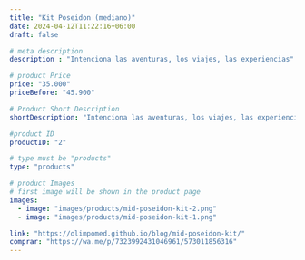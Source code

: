 ```yaml
---
title: "Kit Poseidon (mediano)"
date: 2024-04-12T11:22:16+06:00
draft: false

# meta description
description : "Intenciona las aventuras, los viajes, las experiencias"

# product Price
price: "35.000"
priceBefore: "45.900"

# Product Short Description
shortDescription: "Intenciona las aventuras, los viajes, las experiencias"

#product ID
productID: "2"

# type must be "products"
type: "products"

# product Images
# first image will be shown in the product page
images:
  - image: "images/products/mid-poseidon-kit-2.png"
  - image: "images/products/mid-poseidon-kit-1.png"

link: "https://olimpomed.github.io/blog/mid-poseidon-kit/"
comprar: "https://wa.me/p/7323992431046961/573011856316"
---
```

